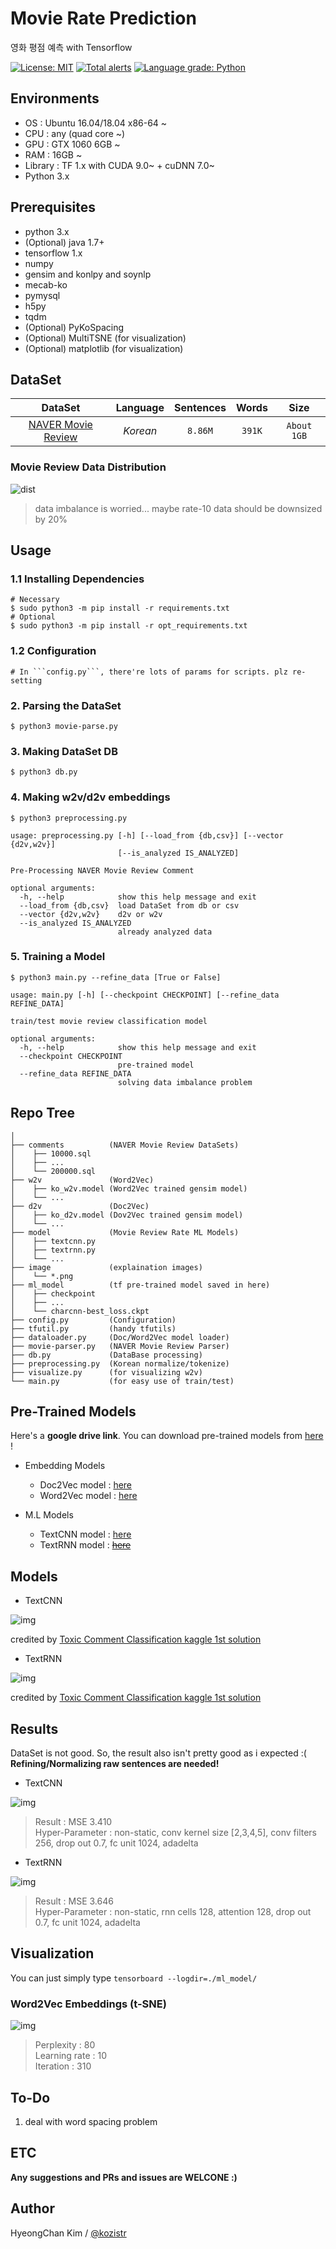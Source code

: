 # Movie Rate Prediction
영화 평점 예측 with Tensorflow

[![License: MIT](https://img.shields.io/badge/License-MIT-yellow.svg)](https://opensource.org/licenses/MIT)
[![Total alerts](https://img.shields.io/lgtm/alerts/g/kozistr/movie-rate-prediction.svg?logo=lgtm&logoWidth=18)](https://lgtm.com/projects/g/kozistr/movie-rate-prediction/alerts/)
[![Language grade: Python](https://img.shields.io/lgtm/grade/python/g/kozistr/movie-rate-prediction.svg?logo=lgtm&logoWidth=18)](https://lgtm.com/projects/g/kozistr/movie-rate-prediction/context:python)

## Environments
* OS  : Ubuntu 16.04/18.04 x86-64 ~
* CPU : any (quad core ~)
* GPU : GTX 1060 6GB ~
* RAM : 16GB ~
* Library : TF 1.x with CUDA 9.0~ + cuDNN 7.0~
* Python 3.x

## Prerequisites
* python 3.x
* (Optional) java 1.7+
* tensorflow 1.x
* numpy
* gensim and konlpy and soynlp
* mecab-ko
* pymysql
* h5py
* tqdm
* (Optional) PyKoSpacing
* (Optional) MultiTSNE (for visualization)
* (Optional) matplotlib (for visualization)

## DataSet

| DataSet  |  Language  | Sentences | Words | Size |
|:---:|:---:|:---:|:---:|:---:|
| [NAVER Movie Review](http://movie.naver.com) | *Korean* | ```8.86M``` | ```391K``` |  ```About 1GB``` | 
    
### Movie Review Data Distribution

![dist](./image/movie-rate-distribution.png)

> data imbalance is worried... maybe rate-10 data should be downsized by 20%

## Usage
### 1.1 Installing Dependencies
    # Necessary
    $ sudo python3 -m pip install -r requirements.txt
    # Optional
    $ sudo python3 -m pip install -r opt_requirements.txt
### 1.2 Configuration
    # In ```config.py```, there're lots of params for scripts. plz re-setting
### 2. Parsing the DataSet
    $ python3 movie-parse.py
### 3. Making DataSet DB
    $ python3 db.py
### 4. Making w2v/d2v embeddings
    $ python3 preprocessing.py

    usage: preprocessing.py [-h] [--load_from {db,csv}] [--vector {d2v,w2v}]
                            [--is_analyzed IS_ANALYZED]
    
    Pre-Processing NAVER Movie Review Comment
    
    optional arguments:
      -h, --help            show this help message and exit
      --load_from {db,csv}  load DataSet from db or csv
      --vector {d2v,w2v}    d2v or w2v
      --is_analyzed IS_ANALYZED
                            already analyzed data

### 5. Training a Model
    $ python3 main.py --refine_data [True or False]

    usage: main.py [-h] [--checkpoint CHECKPOINT] [--refine_data REFINE_DATA]
    
    train/test movie review classification model
    
    optional arguments:
      -h, --help            show this help message and exit
      --checkpoint CHECKPOINT
                            pre-trained model
      --refine_data REFINE_DATA
                            solving data imbalance problem

## Repo Tree
```
│
├── comments          (NAVER Movie Review DataSets)
│    ├── 10000.sql
│    ├── ...
│    └── 200000.sql
├── w2v               (Word2Vec)
│    ├── ko_w2v.model (Word2Vec trained gensim model)
│    └── ...
├── d2v               (Doc2Vec)
│    ├── ko_d2v.model (Dov2Vec trained gensim model)
│    └── ...
├── model             (Movie Review Rate ML Models)
│    ├── textcnn.py
│    ├── textrnn.py
│    └── ...
├── image             (explaination images)
│    └── *.png
├── ml_model          (tf pre-trained model saved in here)
│    ├── checkpoint
│    ├── ...
│    └── charcnn-best_loss.ckpt
├── config.py         (Configuration)
├── tfutil.py         (handy tfutils)
├── dataloader.py     (Doc/Word2Vec model loader)
├── movie-parser.py   (NAVER Movie Review Parser)
├── db.py             (DataBase processing)
├── preprocessing.py  (Korean normalize/tokenize)
├── visualize.py      (for visualizing w2v)
└── main.py           (for easy use of train/test)
```

## Pre-Trained Models

Here's a **google drive link**. You can download pre-trained models from [here](https://drive.google.com/open?id=1yzVzYeybAgjEZ8KG7jwnxDt-eLRSusLi) !

* Embedding Models
    * Doc2Vec model : [here](https://drive.google.com/open?id=1jnf4T7lM-O37NYRF-V9ZAYCG59inyPuJ)
    * Word2Vec model : [here](https://drive.google.com/open?id=1WmKtvPIGJ5eDs0TEdSVY51qtO0JdXEcl)

* M.L Models
    * TextCNN model : [here](https://drive.google.com/open?id=1z3LmaKCiW6Qg_OqOCBS-Do7qiw3m5iMS)
    * TextRNN model : [~~here~~]()

## Models

* TextCNN

![img](./image/TextCNN-architecture.png)

credited by [Toxic Comment Classification kaggle 1st solution](https://medium.com/@zake7749/top-1-solution-to-toxic-comment-classification-challenge-ea28dbe75054)

* TextRNN

![img](./image/TextRNN-architecture.png)

credited by [Toxic Comment Classification kaggle 1st solution](https://medium.com/@zake7749/top-1-solution-to-toxic-comment-classification-challenge-ea28dbe75054)

## Results

DataSet is not good. So, the result also isn't pretty good as i expected :( <br/>
**Refining/Normalizing raw sentences are needed!**

* TextCNN

![img](./image/TextCNN-loss.png)

> Result : MSE 3.410 <br/>
> Hyper-Parameter : non-static, conv kernel size [2,3,4,5], conv filters 256, drop out 0.7, fc unit 1024, adadelta

* TextRNN

![img](./image/TextRNN-loss.png)

> Result : MSE 3.646 <br/>
> Hyper-Parameter : non-static, rnn cells 128, attention 128, drop out 0.7, fc unit 1024, adadelta

## Visualization

You can just simply type ```tensorboard --logdir=./ml_model/```

### Word2Vec Embeddings (t-SNE)

![img](./image/w2v-t_sne-visualization.png)

> Perplexity : 80 <br/>
> Learning rate : 10 <br/>
> Iteration : 310 <br/>

## To-Do
1. deal with word spacing problem

## ETC

**Any suggestions and PRs and issues are WELCONE :)**

## Author
HyeongChan Kim / [@kozistr](http://kozistr.tech)
